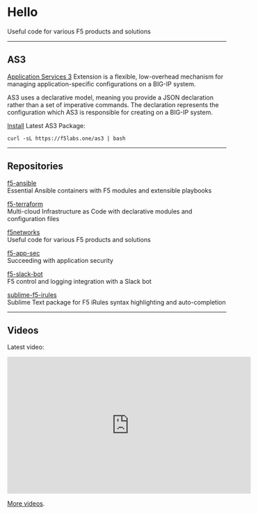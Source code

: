 
# Hello

Useful code for various F5 products and solutions

---

## AS3

[Application Services 3](https://clouddocs.f5.com/products/extensions/f5-appsvcs-extension/3/) Extension is a flexible, low-overhead mechanism for managing application-specific configurations on a BIG-IP system.

AS3 uses a declarative model, meaning you provide a JSON declaration rather than a set of imperative commands. The declaration represents the configuration which AS3 is responsible for creating on a BIG-IP system.

[Install](./as3) Latest AS3 Package:

```shell
curl -sL https://f5labs.one/as3 | bash
```

---

## Repositories

[f5-ansible](https://github.com/ArtiomL/f5-ansible)  
Essential Ansible containers with F5 modules and extensible playbooks

[f5-terraform](https://github.com/ArtiomL/f5-terraform)  
Multi-cloud Infrastructure as Code with declarative modules and configuration files

[f5networks](https://github.com/ArtiomL/f5networks)  
Useful code for various F5 products and solutions

[f5-app-sec](https://github.com/ArtiomL/f5-app-sec)  
Succeeding with application security

[f5-slack-bot](https://github.com/ArtiomL/f5-slack-bot)  
F5 control and logging integration with a Slack bot

[sublime-f5-irules](https://github.com/ArtiomL/sublime-f5-irules)  
Sublime Text package for F5 iRules syntax highlighting and auto-completion

---

## Videos

Latest video:

<iframe width="560" height="315" src="https://www.youtube.com/embed/vGxng8h8S5s" frameborder="0" allow="autoplay; encrypted-media" allowfullscreen></iframe>  
  
[More videos](https://www.youtube.com/user/artioml/videos).
